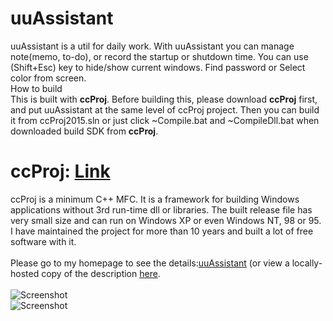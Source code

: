 # uuAssistant
uuAssistant is a util for daily work. With uuAssistant you can manage note(memo, to-do), or record the startup or shutdown time. You can use (Shift+Esc) key to hide/show current windows. Find password or Select color from screen.
<br>
How to build<br>
This is built with **ccProj**. Before building this, please download **ccProj** first, and put uuAssistant at the same level of ccProj project. Then you can build it from ccProj2015.sln or just click ~Compile.bat and ~CompileDll.bat when downloaded build SDK from **ccProj**.<br>
# ccProj: <a href="https://github.com/uuware/ccProj">Link</a><br>
ccProj is a minimum C++ MFC. It is a framework for building Windows applications without 3rd run-time dll or libraries. The built release file has very small size and can run on Windows XP or even Windows NT, 98 or 95. I have maintained the project for more than 10 years and built a lot of free software with it.<br>
<br>
Please go to my homepage to see the details:<a href="https://uuware.com/st_l.en/st_p2.uw_ass.html">uuAssistant</a> (or view a locally-hosted copy of the description [here](./uuAssistant.md).<br/><br/>
![Screenshot](https://uuware.com/uuware/uuassistant_tool.png)<br>
![Screenshot](https://uuware.com/uuware/uuassistant_hidew.png)<br>
